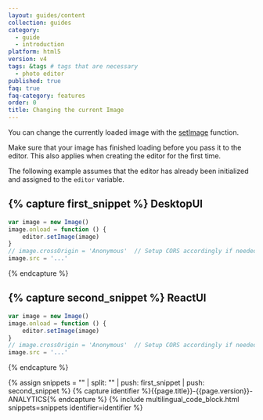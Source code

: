 ```yaml
---
layout: guides/content
collection: guides
category:
  - guide
  - introduction
platform: html5
version: v4
tags: &tags # tags that are necessary
  - photo editor
published: true
faq: true
faq-category: features
order: 0
title: Changing the current Image
---
```


You can change the currently loaded image with the [setImage]({{site.baseUrl}}/apidocs/html5/v4/PhotoEditorSDK.UI.DesktopUI.html#setImage) function. 

Make sure that your image has finished loading before you pass it to the editor. This also applies when creating the editor for the first time. 

The following example assumes that the editor has already been initialized and assigned to the `editor` variable.

{% capture first_snippet %}
DesktopUI
---
```js
var image = new Image()
image.onload = function () {
    editor.setImage(image)
}
// image.crossOrigin = 'Anonymous'  // Setup CORS accordingly if needed
image.src = '...'
```
{% endcapture %}

{% capture second_snippet %}
ReactUI
---
```js
var image = new Image()
image.onload = function () {
    editor.setImage(image)
}
// image.crossOrigin = 'Anonymous'  // Setup CORS accordingly if needed
image.src = '...'
```
{% endcapture %}

{% assign snippets = "" | split: "" | push: first_snippet | push: second_snippet %}
{% capture identifier %}{{page.title}}-{{page.version}}-ANALYTICS{% endcapture %}
{% include multilingual_code_block.html snippets=snippets identifier=identifier %}
